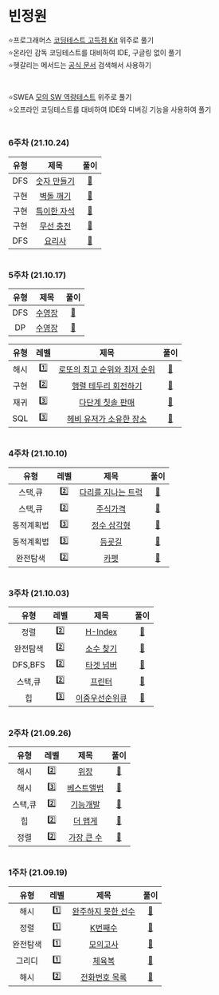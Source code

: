 # 빈정원
⭐프로그래머스 [코딩테스트 고득점 Kit](https://programmers.co.kr/learn/challenges) 위주로 풀기  
⭐온라인 감독 코딩테스트를 대비하여 IDE, 구글링 없이 풀기  
⭐헷갈리는 메서드는 [공식 문서](https://devdocs.programmers.co.kr/references/java/docs/api/index.html?overview-summary.html) 검색해서 사용하기
#
⭐SWEA [모의 SW 역량테스트](https://swexpertacademy.com/main/code/problem/problemList.do?contestProbId=&categoryId=&categoryType=&problemTitle=%EB%AA%A8%EC%9D%98&orderBy=FIRST_REG_DATETIME&selectCodeLang=ALL&select-1=&pageSize=10&pageIndex=1) 위주로 풀기  
⭐오프라인 코딩테스트를 대비하여 IDE와 디버깅 기능을 사용하여 풀기  
#
### 6주차 (21.10.24)
유형 | 제목 | 풀이
:-: | :-: | :-:
DFS | [숫자 만들기](https://swexpertacademy.com/main/code/problem/problemDetail.do?contestProbId=AWIeRZV6kBUDFAVH) | [🔗](./A형/DFS/Solution_4008_숫자_만들기.java)
구현 | [벽돌 깨기](https://swexpertacademy.com/main/code/problem/problemDetail.do?contestProbId=AWXRQm6qfL0DFAUo) | [🔗](./A형/구현/Solution_5656_벽돌_깨기.java)
구현 | [특이한 자석](https://swexpertacademy.com/main/code/problem/problemDetail.do?contestProbId=AWIeV9sKkcoDFAVH) | [🔗](./A형/구현/Solution_4013_특이한_자석.java)
구현 | [무선 충전](https://swexpertacademy.com/main/code/problem/problemDetail.do?contestProbId=AWXRDL1aeugDFAUo) | [🔗](./A형/구현/Solution_5644_무선_충전.java)
DFS | [요리사](https://swexpertacademy.com/main/code/problem/problemDetail.do?contestProbId=AWIeUtVakTMDFAVH) | [🔗](./A형/DFS/Solution_4012_요리사.java)
#
### 5주차 (21.10.17)
유형 | 제목 | 풀이
:-: | :-: | :-:
DFS | [수영장](https://swexpertacademy.com/main/code/problem/problemDetail.do?contestProbId=AV5PpFQaAQMDFAUq&categoryId=AV5PpFQaAQMDFAUq&categoryType=CODE&problemTitle=%EC%88%98%EC%98%81%EC%9E%A5&orderBy=FIRST_REG_DATETIME&selectCodeLang=ALL&select-1=&pageSize=10&pageIndex=1) | [🔗](./A형/DFS/Solution_1952_수영장_DFS.java)
DP | [수영장](https://swexpertacademy.com/main/code/problem/problemDetail.do?contestProbId=AV5PpFQaAQMDFAUq&categoryId=AV5PpFQaAQMDFAUq&categoryType=CODE&problemTitle=%EC%88%98%EC%98%81%EC%9E%A5&orderBy=FIRST_REG_DATETIME&selectCodeLang=ALL&select-1=&pageSize=10&pageIndex=1) | [🔗](./A형/DP/Solution_1952_수영장_DP.java)

유형 | 레벨 | 제목 | 풀이
:-: | :-: | :-: | :-:
해시 | 1️⃣ | [로또의 최고 순위와 최저 순위](https://programmers.co.kr/learn/courses/30/lessons/77484) | [🔗](./2021_Dev_Matching_웹_백엔드_개발자(상반기)/L1_로또의_최고_순위와_최저_순위.java)
구현 | 2️⃣ | [행렬 테두리 회전하기](https://programmers.co.kr/learn/courses/30/lessons/77485) | [🔗](./2021_Dev_Matching_웹_백엔드_개발자(상반기)/L2_행렬_테두리_회전하기.java)
재귀 | 3️⃣ | [다단계 칫솔 판매](https://programmers.co.kr/learn/courses/30/lessons/77486) | [🔗](./2021_Dev_Matching_웹_백엔드_개발자(상반기)/L3_다단계_칫솔_판매.java)
SQL | 3️⃣ | [헤비 유저가 소유한 장소](https://programmers.co.kr/learn/courses/30/lessons/77487) | [🔗](./2021_Dev_Matching_웹_백엔드_개발자(상반기)/L3_헤비_유저가_소유한_장소.sql)
#
### 4주차 (21.10.10)
유형 | 레벨 | 제목 | 풀이
:-: | :-: | :-: | :-:
스택,큐 | 2️⃣ | [다리를 지나는 트럭](https://programmers.co.kr/learn/courses/30/lessons/42583) | [🔗](./스택,큐/L2_다리를_지나는_트럭.java)
스택,큐 | 2️⃣ | [주식가격](https://programmers.co.kr/learn/courses/30/lessons/42584) | [🔗](./스택,큐/L2_주식가격.java)
동적계획법 | 3️⃣ | [정수 삼각형](https://programmers.co.kr/learn/courses/30/lessons/43105) | [🔗](./동적계획법/L3_정수_삼각형.java)
동적계획법 | 3️⃣ | [등굣길](https://programmers.co.kr/learn/courses/30/lessons/42898) | [🔗](./동적계획법/L3_등굣길.java)
완전탐색 | 2️⃣ | [카펫](https://programmers.co.kr/learn/courses/30/lessons/42842) | [🔗](./완전탐색/L2_카펫.java)
#
### 3주차 (21.10.03)
유형 | 레벨 | 제목 | 풀이
:-: | :-: | :-: | :-:
정렬 | 2️⃣ | [H-Index](https://programmers.co.kr/learn/courses/30/lessons/42747) | [🔗](./정렬/L2_H-Index.java)
완전탐색 | 2️⃣ | [소수 찾기](https://programmers.co.kr/learn/courses/30/lessons/42839) | [🔗](./완전탐색/L2_소수_찾기.java)
DFS,BFS | 2️⃣ | [타겟 넘버](https://programmers.co.kr/learn/courses/30/lessons/43165) | [🔗](./DFS,BFS/L2_타겟_넘버.java)
스택,큐 | 2️⃣ | [프린터](https://programmers.co.kr/learn/courses/30/lessons/42587) | [🔗](./스택,큐/L2_프린터.java)
힙 | 3️⃣ | [이중우선순위큐](https://programmers.co.kr/learn/courses/30/lessons/42628) | [🔗](./힙/L3_이중우선순위큐.java)
#
### 2주차 (21.09.26)
유형 | 레벨 | 제목 | 풀이
:-: | :-: | :-: | :-:
해시 | 2️⃣ | [위장](https://programmers.co.kr/learn/courses/30/lessons/42578) | [🔗](./해시/L2_위장.java)
해시 | 3️⃣ | [베스트앨범](https://programmers.co.kr/learn/courses/30/lessons/42579) | [🔗](./해시/L3_베스트앨범.java)
스택,큐 | 2️⃣ | [기능개발](https://programmers.co.kr/learn/courses/30/lessons/42586) | [🔗](./스택,큐/L2_기능개발.java)
힙 | 2️⃣ | [더 맵게](https://programmers.co.kr/learn/courses/30/lessons/42626) | [🔗](./힙/L2_더_맵게.java)
정렬 | 2️⃣ | [가장 큰 수](https://programmers.co.kr/learn/courses/30/lessons/42746) | [🔗](./정렬/L2_가장_큰_수.java)
#
### 1주차 (21.09.19)
유형 | 레벨 | 제목 | 풀이
:-: | :-: | :-: | :-:
해시 | 1️⃣ | [완주하지 못한 선수](https://programmers.co.kr/learn/courses/30/lessons/42576) | [🔗](./해시/L1_완주하지_못한_선수.java)
정렬 | 1️⃣ | [K번째수](https://programmers.co.kr/learn/courses/30/lessons/42748) | [🔗](./정렬/L1_K번째수.java)
완전탐색 | 1️⃣ | [모의고사](https://programmers.co.kr/learn/courses/30/lessons/42840) | [🔗](./완전탐색/L1_모의고사.java)
그리디 | 1️⃣ | [체육복](https://programmers.co.kr/learn/courses/30/lessons/42862) | [🔗](./그리디/L1_체육복.java)
해시 | 2️⃣ | [전화번호 목록](https://programmers.co.kr/learn/courses/30/lessons/42577) | [🔗](./해시/L2_전화번호_목록.java)
